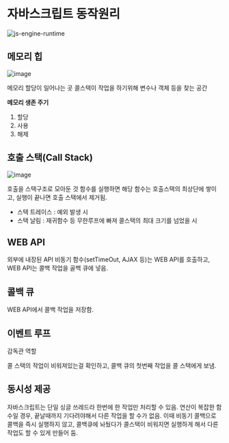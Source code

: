 # 자바스크립트 동작원리 

![js-engine-runtime](https://user-images.githubusercontent.com/26542929/85988916-b9fd4f00-ba2a-11ea-8430-6170b826ee75.png)

## 메모리 힙

![image](https://user-images.githubusercontent.com/26542929/85989782-fb422e80-ba2b-11ea-9a4d-fe3d4fbc4401.png)

메모리 할당이 일어나는 곳
콜스택이 작업을 하기위해 변수나 객체 등을 찾는 공간

**메모리 생존 주기**
1. 할당
2. 사용
3. 해제


## 호출 스택(Call Stack)

![image](https://user-images.githubusercontent.com/26542929/85989112-0c3e7000-ba2b-11ea-9356-1812b1cfb7f0.png)

호출을 스택구조로 모아둔 것
함수를 실행하면 해당 함수는 호출스택의 최상단에 쌓이고, 실행이 끝나면 호출 스택에서 제거됨.

* 스택 트레이스 : 예외 발생 시
* 스택 날림 : 재귀함수 등 무한루프에 빠져 콜스택의 최대 크기를 넘었을 시


## WEB API

외부에 내장된 API
비동기 함수(setTimeOut, AJAX 등)는 WEB API를 호출하고, WEB API는 콜백 작업을 골백 큐에 넣음.


## 콜백 큐

WEB API에서 콜백 작업을 저장함.


## 이벤트 루프

감독관 역할

콜 스택의 작업이 비워져있는걸 확인하고, 콜백 큐의 첫번째 작업을 콜 스택에게 보냄.


## 동시성 제공

자바스크립트는 단일 싱글 쓰레드라 한번에 한 작업만 처리할 수 있음.
연산이 복잡한 함수일 경우, 끝날때까지 기다려야해서 다른 작업을 할 수가 없음.
이때 비동기 콜백으로 콜백을 즉시 실행하지 않고, 콜백큐에 놔뒀다가 콜스택이 비워지면 실행하게 해서 다른 작업도 할 수 있게 만들어 둠.



